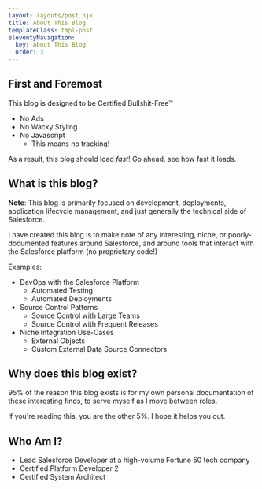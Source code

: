 ```yaml
---
layout: layouts/post.njk
title: About This Blog
templateClass: tmpl-post
eleventyNavigation:
  key: About This Blog
  order: 3
---
```


## First and Foremost

This blog is designed to be Certified Bullshit-Free™

- No Ads
- No Wacky Styling
- No Javascript
  - This means no tracking!

As a result, this blog should load *fast*! Go ahead, see how fast it loads.

## What is this blog?

**Note**: This blog is primarily focused on development, deployments, application lifecycle management, and just generally the technical side of Salesforce.

I have created this blog is to make note of any interesting, niche, or poorly-documented features around Salesforce, and around tools that interact with the Salesforce platform (no proprietary code!)

Examples:
- DevOps with the Salesforce Platform
  - Automated Testing
  - Automated Deployments
- Source Control Patterns
  - Source Control with Large Teams
  - Source Control with Frequent Releases
- Niche Integration Use-Cases
  - External Objects
  - Custom External Data Source Connectors

## Why does this blog exist?

95% of the reason this blog exists is for my own personal documentation of these interesting finds, to serve myself as I move between roles.

If you're reading this, you are the other 5%. I hope it helps you out.

## Who Am I?
- Lead Salesforce Developer at a high-volume Fortune 50 tech company
- Certified Platform Developer 2
- Certified System Architect
